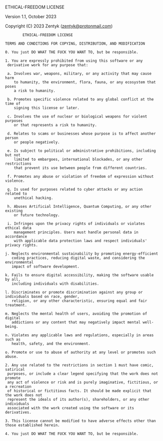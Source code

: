 ETHICAL-FREEDOM LICENSE

Version 1.1, October 2023

Copyright (C) 2023 Zentyk (zentyk@protonmail.com)
            
            ETHICAL-FREEDOM LICENSE 
    
    TERMS AND CONDITIONS FOR COPYING, DISTRIBUTION, AND MODIFICATION 

    0. You just DO WHAT THE FUCK YOU WANT TO, but be responsible.

    1. You are expressly prohibited from using this software or any
     derivative work for any purpose that:

     a. Involves war, weapons, military, or any activity that may cause harm
        to humanity, the environment, flora, fauna, or any ecosystem that poses
        a risk to humanity.
     
     b. Promotes specific violence related to any global conflict at the time of
        signing this license or later.

     c. Involves the use of nuclear or biological weapons for violent purposes
        or that represents a risk to humanity.

     d. Relates to scams or businesses whose purpose is to affect another person
        or people negatively.

     e. Is subject to political or administrative prohibitions, including but not
        limited to embargoes, international blockades, or any other restrictions
        that prevent its use between people from different countries.

     f. Promotes any abuse or violation of freedom of expression without violence.

     g. Is used for purposes related to cyber attacks or any action related to
        unethical hacking.

     h. Abuses Artificial Intelligence, Quantum Computing, or any other existing
        or future technology.

     i. Infringes upon the privacy rights of individuals or violates ethical data
        management principles. Users must handle personal data in accordance
        with applicable data protection laws and respect individuals' privacy rights.

    j. Neglects environmental sustainability by promoting energy-efficient
       coding practices, reducing digital waste, and considering the environmental
       impact of software development.

    k. Fails to ensure digital accessibility, making the software usable by all,
       including individuals with disabilities.

    l. Discriminates or promote discrimination against any group or individuals based on race, gender,
       religion, or any other characteristic, ensuring equal and fair treatment.

    m. Neglects the mental health of users, avoiding the promotion of digital
       addictions or any content that may negatively impact mental well-being.

    n. Violates any applicable laws and regulations, especially in areas such as
       health, safety, and the environment.

    o. Promote or use to abuse of authority at any level or promotes such abuse.
    
    2. Any use related to the restrictions in section 1 must have comic, satirical
     purposes, or include a clear legend specifying that the work does not promote
     any act of violence or risk and is purely imaginative, fictitious, or a recreation
     of historical or fictitious facts. It should be made explicit that the work does not
     represent the ideals of its author(s), shareholders, or any other individuals
     associated with the work created using the software or its derivatives.

    3. This license cannot be modified to have adverse effects other than those established herein.

    4. You just DO WHAT THE FUCK YOU WANT TO, but be responsible.
